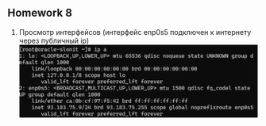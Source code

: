 ## Homework 8

1) Просмотр интерфейсов (интерфейс enp0s5 подключен к интернету через публичный ip)
![interfaces](https://github.com/VGeser/Slonit/blob/main/task8/153204.png)
